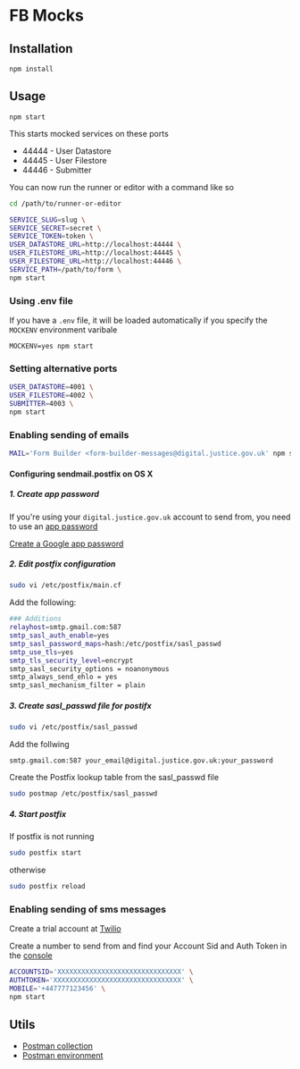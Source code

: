 # FB Mocks

## Installation

`npm install`

## Usage

`npm start`

This starts mocked services on these ports

- 44444 - User Datastore
- 44445 - User Filestore
- 44446 - Submitter

You can now run the runner or editor with a command like so

``` sh
cd /path/to/runner-or-editor

SERVICE_SLUG=slug \
SERVICE_SECRET=secret \
SERVICE_TOKEN=token \
USER_DATASTORE_URL=http://localhost:44444 \
USER_FILESTORE_URL=http://localhost:44445 \
USER_FILESTORE_URL=http://localhost:44446 \
SERVICE_PATH=/path/to/form \
npm start
```

### Using .env file

If you have a `.env` file, it will be loaded automatically if you specify the `MOCKENV` environment varibale

```
MOCKENV=yes npm start
```

### Setting alternative ports

```sh
USER_DATASTORE=4001 \
USER_FILESTORE=4002 \
SUBMITTER=4003 \
npm start
```

### Enabling sending of emails

```sh
MAIL='Form Builder <form-builder-messages@digital.justice.gov.uk' npm start
```

#### Configuring sendmail.postfix on OS X

<!--
http://www.marcelofossrj.com/recipe/2018/07/12/sendmail-highsierra.html
https://www.developerfiles.com/how-to-send-emails-from-localhost-mac-os-x-el-capitan/
-->

##### 1. Create app password

If you're using your `digital.justice.gov.uk` account to send from, you need to use an [app password](https://support.google.com/accounts/answer/185833)

[Create a Google app password](https://myaccount.google.com/apppasswords)

##### 2. Edit postfix configuration

```sh
sudo vi /etc/postfix/main.cf
```

Add the following:

```sh
### Additions
relayhost=smtp.gmail.com:587
smtp_sasl_auth_enable=yes
smtp_sasl_password_maps=hash:/etc/postfix/sasl_passwd
smtp_use_tls=yes
smtp_tls_security_level=encrypt
smtp_sasl_security_options = noanonymous
smtp_always_send_ehlo = yes
smtp_sasl_mechanism_filter = plain
```

##### 3. Create sasl_passwd file for postifx

```sh
sudo vi /etc/postfix/sasl_passwd
```

Add the follwing

```
smtp.gmail.com:587 your_email@digital.justice.gov.uk:your_password
```

Create the Postfix lookup table from the sasl_passwd file

```sh
sudo postmap /etc/postfix/sasl_passwd
```

##### 4. Start postfix

If postfix is not running

```sh
sudo postfix start
```

otherwise

```sh
sudo postfix reload
```

### Enabling sending of sms messages

Create a trial account at [Twilio](https://www.twilio.com/)

Create a number to send from and find your Account Sid and Auth Token in the [console](https://twilio.com/console)

```sh
ACCOUNTSID='XXXXXXXXXXXXXXXXXXXXXXXXXXXXXXX' \
AUTHTOKEN='XXXXXXXXXXXXXXXXXXXXXXXXXXXXXXXX' \
MOBILE='+447777123456' \
npm start
```

## Utils

- [Postman collection](utils/fb-mocks.postman_collection.json)
- [Postman environment](utils/fb-mocks.postman_environment.json)
